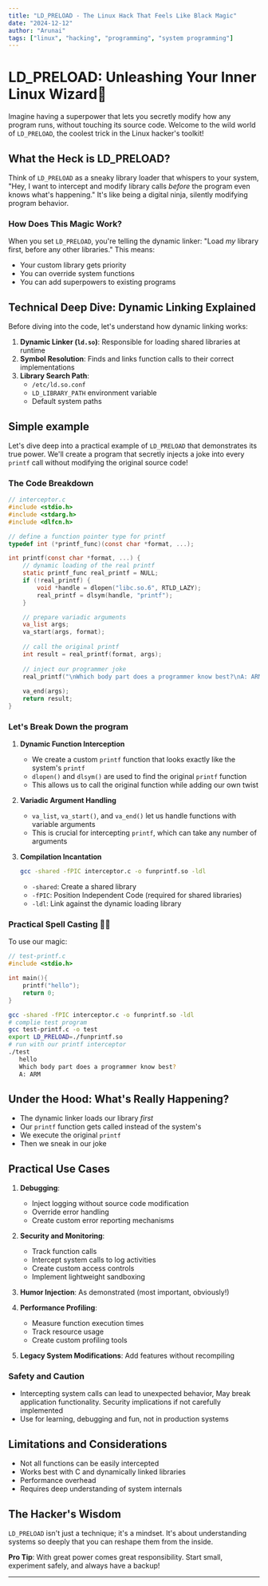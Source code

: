 ```yaml
---
title: "LD_PRELOAD - The Linux Hack That Feels Like Black Magic"
date: "2024-12-12"
author: "Arunai"
tags: ["linux", "hacking", "programming", "system programming"]
---
```


# LD_PRELOAD: Unleashing Your Inner Linux Wizard🐧

Imagine having a superpower that lets you secretly modify how any program runs, without touching its source code. Welcome to the wild world of `LD_PRELOAD`, the coolest trick in the Linux hacker's toolkit!

## What the Heck is LD_PRELOAD?

Think of `LD_PRELOAD` as a sneaky library loader that whispers to your system, "Hey, I want to intercept and modify library calls *before* the program even knows what's happening." It's like being a digital ninja, silently modifying program behavior.

### How Does This Magic Work?

When you set `LD_PRELOAD`, you're telling the dynamic linker: "Load *my* library first, before any other libraries." This means:

- Your custom library gets priority
- You can override system functions
- You can add superpowers to existing programs

## Technical Deep Dive: Dynamic Linking Explained

Before diving into the code, let's understand how dynamic linking works:

1. **Dynamic Linker (`ld.so`)**: Responsible for loading shared libraries at runtime
2. **Symbol Resolution**: Finds and links function calls to their correct implementations
3. **Library Search Path**:
   - `/etc/ld.so.conf`
   - `LD_LIBRARY_PATH` environment variable
   - Default system paths

## Simple example

Let's dive deep into a practical example of `LD_PRELOAD` that demonstrates its true power. We'll create a program that secretly injects a joke into every `printf` call without modifying the original source code!

### The Code Breakdown

```c
// interceptor.c
#include <stdio.h>
#include <stdarg.h>
#include <dlfcn.h>

// define a function pointer type for printf
typedef int (*printf_func)(const char *format, ...);

int printf(const char *format, ...) {
    // dynamic loading of the real printf
    static printf_func real_printf = NULL;
    if (!real_printf) {
        void *handle = dlopen("libc.so.6", RTLD_LAZY);
        real_printf = dlsym(handle, "printf");
    }

    // prepare variadic arguments
    va_list args;
    va_start(args, format);
  
    // call the original printf
    int result = real_printf(format, args);
  
    // inject our programmer joke
    real_printf("\nWhich body part does a programmer know best?\nA: ARM\n");
  
    va_end(args);
    return result;
}
```

### Let's Break Down the program

1. **Dynamic Function Interception**

   - We create a custom `printf` function that looks exactly like the system's `printf`
   - `dlopen()` and `dlsym()` are used to find the original `printf` function
   - This allows us to call the original function while adding our own twist
2. **Variadic Argument Handling**

   - `va_list`, `va_start()`, and `va_end()` let us handle functions with variable arguments
   - This is crucial for intercepting `printf`, which can take any number of arguments
3. **Compilation Incantation**

   ```bash
   gcc -shared -fPIC interceptor.c -o funprintf.so -ldl
   ```

   - `-shared`: Create a shared library
   - `-fPIC`: Position Independent Code (required for shared libraries)
   - `-ldl`: Link against the dynamic loading library

### Practical Spell Casting 🧙‍♂️

To use our magic:

```c
// test-printf.c
#include <stdio.h>

int main(){
    printf("hello");
    return 0;
}
```

```bash
gcc -shared -fPIC interceptor.c -o funprintf.so -ldl
# complie test program
gcc test-printf.c -o test
export LD_PRELOAD=./funprintf.so
# run with our printf interceptor
./test 
   hello
   Which body part does a programmer know best?
   A: ARM
```

## Under the Hood: What's Really Happening?

- The dynamic linker loads our library *first*
- Our `printf` function gets called instead of the system's
- We execute the original `printf`
- Then we sneak in our joke

## Practical Use Cases

1. **Debugging**:

   * Inject logging without source code modification
   * Override error handling
   * Create custom error reporting mechanisms
2. **Security and Monitoring**:

   * Track function calls
   * Intercept system calls to log activities
   * Create custom access controls
   * Implement lightweight sandboxing
3. **Humor Injection**: As demonstrated (most important, obviously!)
4. **Performance Profiling**:

   * Measure function execution times
   * Track resource usage
   * Create custom profiling tools
5. **Legacy System Modifications**: Add features without recompiling

### Safety and Caution

- Intercepting system calls can lead to unexpected behavior, May break application functionality. Security implications if not carefully implemented
- Use for learning, debugging and fun, not in production systems

## Limitations and Considerations

- Not all functions can be easily intercepted
- Works best with C and dynamically linked libraries
- Performance overhead
- Requires deep understanding of system internals

## The Hacker's Wisdom

`LD_PRELOAD` isn't just a technique; it's a mindset. It's about understanding systems so deeply that you can reshape them from the inside.

**Pro Tip**: With great power comes great responsibility. Start small, experiment safely, and always have a backup!

---
